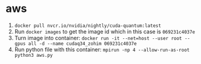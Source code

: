 # aws

1. `docker pull nvcr.io/nvidia/nightly/cuda-quantum:latest`
2. Run `docker images` to get the image id which in this case is `069231c4037e`
3. Turn image into container: `docker run -it --net=host --user root --gpus all -d --name cudaq34_zohim 069231c4037e`
4. Run python file with this container: `mpirun -np 4 --allow-run-as-root python3 aws.py`
